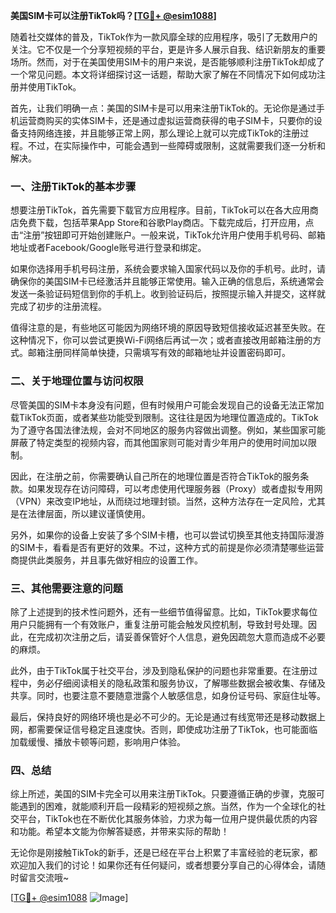 **美国SIM卡可以注册TikTok吗？[[TG💪+ @esim1088](https://t.me/s/esim1088)]**

随着社交媒体的普及，TikTok作为一款风靡全球的应用程序，吸引了无数用户的关注。它不仅是一个分享短视频的平台，更是许多人展示自我、结识新朋友的重要场所。然而，对于在美国使用SIM卡的用户来说，是否能够顺利注册TikTok却成了一个常见问题。本文将详细探讨这一话题，帮助大家了解在不同情况下如何成功注册并使用TikTok。

首先，让我们明确一点：美国的SIM卡是可以用来注册TikTok的。无论你是通过手机运营商购买的实体SIM卡，还是通过虚拟运营商获得的电子SIM卡，只要你的设备支持网络连接，并且能够正常上网，那么理论上就可以完成TikTok的注册过程。不过，在实际操作中，可能会遇到一些障碍或限制，这就需要我们逐一分析和解决。

### 一、注册TikTok的基本步骤

想要注册TikTok，首先需要下载官方应用程序。目前，TikTok可以在各大应用商店免费下载，包括苹果App Store和谷歌Play商店。下载完成后，打开应用，点击“注册”按钮即可开始创建账户。一般来说，TikTok允许用户使用手机号码、邮箱地址或者Facebook/Google账号进行登录和绑定。

如果你选择用手机号码注册，系统会要求输入国家代码以及你的手机号。此时，请确保你的美国SIM卡已经激活并且能够正常使用。输入正确的信息后，系统通常会发送一条验证码短信到你的手机上。收到验证码后，按照提示输入并提交，这样就完成了初步的注册流程。

值得注意的是，有些地区可能因为网络环境的原因导致短信接收延迟甚至失败。在这种情况下，你可以尝试更换Wi-Fi网络后再试一次；或者直接改用邮箱注册的方式。邮箱注册同样简单快捷，只需填写有效的邮箱地址并设置密码即可。

### 二、关于地理位置与访问权限

尽管美国的SIM卡本身没有问题，但有时候用户可能会发现自己的设备无法正常加载TikTok页面，或者某些功能受到限制。这往往是因为地理位置造成的。TikTok为了遵守各国法律法规，会对不同地区的服务内容做出调整。例如，某些国家可能屏蔽了特定类型的视频内容，而其他国家则可能对青少年用户的使用时间加以限制。

因此，在注册之前，你需要确认自己所在的地理位置是否符合TikTok的服务条款。如果发现存在访问障碍，可以考虑使用代理服务器（Proxy）或者虚拟专用网（VPN）来改变IP地址，从而绕过地理封锁。当然，这种方法存在一定风险，尤其是在法律层面，所以建议谨慎使用。

另外，如果你的设备上安装了多个SIM卡槽，也可以尝试切换至其他支持国际漫游的SIM卡，看看是否有更好的效果。不过，这种方式的前提是你必须清楚哪些运营商提供此类服务，并且事先做好相应的设置工作。

### 三、其他需要注意的问题

除了上述提到的技术性问题外，还有一些细节值得留意。比如，TikTok要求每位用户只能拥有一个有效账户，重复注册可能会触发风控机制，导致封号处理。因此，在完成初次注册之后，请妥善保管好个人信息，避免因疏忽大意而造成不必要的麻烦。

此外，由于TikTok属于社交平台，涉及到隐私保护的问题也非常重要。在注册过程中，务必仔细阅读相关的隐私政策和服务协议，了解哪些数据会被收集、存储及共享。同时，也要注意不要随意泄露个人敏感信息，如身份证号码、家庭住址等。

最后，保持良好的网络环境也是必不可少的。无论是通过有线宽带还是移动数据上网，都需要保证信号稳定且速度快。否则，即使成功注册了TikTok，也可能面临加载缓慢、播放卡顿等问题，影响用户体验。

### 四、总结

综上所述，美国的SIM卡完全可以用来注册TikTok。只要遵循正确的步骤，克服可能遇到的困难，就能顺利开启一段精彩的短视频之旅。当然，作为一个全球化的社交平台，TikTok也在不断优化其服务体验，力求为每一位用户提供最优质的内容和功能。希望本文能为你解答疑惑，并带来实际的帮助！

无论你是刚接触TikTok的新手，还是已经在平台上积累了丰富经验的老玩家，都欢迎加入我们的讨论！如果你还有任何疑问，或者想要分享自己的心得体会，请随时留言交流哦~

[[TG💪+ @esim1088](https://t.me/s/esim1088) ![Image](https://i.postimg.cc/4NQfJmqS/Snipaste-2025-05-13-00-14-12.png)]